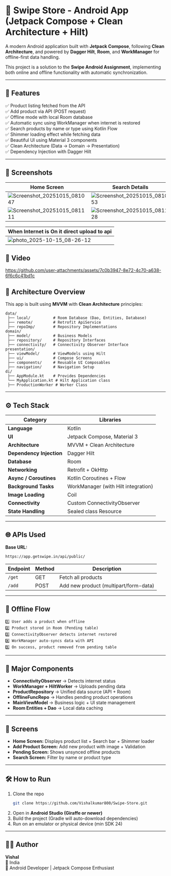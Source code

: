 
# 🛒 Swipe Store - Android App (Jetpack Compose + Clean Architecture + Hilt)

A modern Android application built with **Jetpack Compose**, following **Clean Architecture**, and powered by **Dagger Hilt**, **Room**, and **WorkManager** for offline-first data handling.

This project is a solution to the **Swipe Android Assignment**, implementing both online and offline functionality with automatic synchronization.

---

## 🚀 Features

✅ Product listing fetched from the API  
✅ Add product via API (POST request)  
✅ Offline mode with local Room database  
✅ Automatic sync using WorkManager when internet is restored  
✅ Search products by name or type using Kotlin Flow  
✅ Shimmer loading effect while fetching data  
✅ Beautiful UI using Material 3 components  
✅ Clean Architecture (Data → Domain → Presentation)  
✅ Dependency Injection with Dagger Hilt  

---

## 📸 Screenshots  

| Home Screen | Search Details | Add Product |
|--------------|----------------|--------------|
| ![Screenshot_20251015_081047](https://github.com/user-attachments/assets/3fba133c-291a-4972-acbf-0bda6fa25419) |![Screenshot_20251015_081053](https://github.com/user-attachments/assets/d114e998-e33c-4cd6-833e-f860ed274b2a) | ![Screenshot_20251015_081105](https://github.com/user-attachments/assets/222c9cd2-09c6-446a-9fa6-b91153065e70) | 
| ![Screenshot_20251015_081111](https://github.com/user-attachments/assets/1db493ec-3251-4477-9644-71d3309f8f8f) | ![Screenshot_20251015_081128](https://github.com/user-attachments/assets/8391462e-c0b8-4d22-a998-92933f55f762) | ![Screenshot_20251015_081136](https://github.com/user-attachments/assets/65f3f1c3-6fdd-4522-a615-581efe192778) |  

|When Internet is On it direct upload to api |
|--------------------|
|![photo_2025-10-15_08-26-12](https://github.com/user-attachments/assets/616b0345-0189-4eb6-8fa2-fac1b3f526f3)|

## 📸 Video
https://github.com/user-attachments/assets/7c0b3947-8e72-4c70-a638-6f6c6c41bd1c

## 🧱 Architecture Overview

This app is built using **MVVM** with **Clean Architecture** principles:

```
data/
 ├── local/          # Room Database (Dao, Entities, Database)
 ├── remote/         # Retrofit ApiService
 ├── repoImp/        # Repository Implementations
domain/
 ├── model/          # Business Models
 ├── repository/     # Repository Interfaces
 ├── connectivity/   # Connectivity Observer Interface
presentation/
 ├── viewModel/      # ViewModels using Hilt
 ├── ui/             # Compose Screens
 ├── components/     # Reusable UI Composables
 ├── navigation/     # Navigation Setup
di/
 ├── AppModule.kt    # Provides Dependencies
 └── MyApplication.kt # Hilt Application class
 ├── ProductionWorker # Worker Class

```

---

## ⚙️ Tech Stack

| Category | Libraries |
|-----------|------------|
| **Language** | Kotlin |
| **UI** | Jetpack Compose, Material 3 |
| **Architecture** | MVVM + Clean Architecture |
| **Dependency Injection** | Dagger Hilt |
| **Database** | Room |
| **Networking** | Retrofit + OkHttp |
| **Async / Coroutines** | Kotlin Coroutines + Flow |
| **Background Tasks** | WorkManager (with Hilt integration) |
| **Image Loading** | Coil |
| **Connectivity** | Custom ConnectivityObserver |
| **State Handling** | Sealed class Resource<T> |

---

## 🌐 APIs Used

**Base URL:**  
```
https://app.getswipe.in/api/public/
```

| Endpoint | Method | Description |
|-----------|---------|-------------|
| `/get` | GET | Fetch all products |
| `/add` | POST | Add new product (multipart/form-data) |

---

## 🧠 Offline Flow

```
1️⃣ User adds a product when offline
2️⃣ Product stored in Room (Pending table)
3️⃣ ConnectivityObserver detects internet restored
4️⃣ WorkManager auto-syncs data with API
5️⃣ On success, product removed from pending table
```

---

## 🧩 Major Components

- **ConnectivityObserver** → Detects internet status  
- **WorkManager + HiltWorker** → Uploads pending data  
- **ProductRepository** → Unified data source (API + Room)  
- **OfflineFuncRepo** → Handles pending product operations  
- **MainViewModel** → Business logic + UI state management  
- **Room Entities + Dao** → Local data caching  

---

## 📱 Screens

- **Home Screen:** Displays product list + Search bar + Shimmer loader  
- **Add Product Screen:** Add new product with image + Validation  
- **Pending Screen:** Shows unsynced offline products  
- **Search Screen:** Filter by name or product type  

---

## 🛠️ How to Run

1. Clone the repo  
   ```bash
   git clone https://github.com/Vishalkumar800/Swipe-Store.git
   ```
2. Open in **Android Studio (Giraffe or newer)**  
3. Build the project (Gradle will auto-download dependencies)  
4. Run on an emulator or physical device (min SDK 24)  

---

## 🧑‍💻 Author

**Vishal**  
📍 India  
💼 Android Developer | Jetpack Compose Enthusiast  
